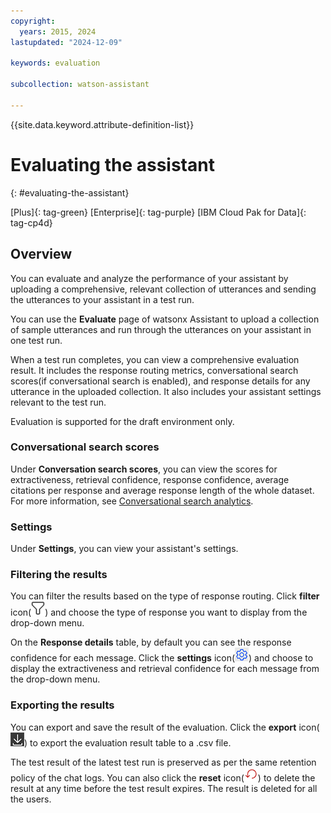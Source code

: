 ```yaml
---
copyright:
  years: 2015, 2024
lastupdated: "2024-12-09"

keywords: evaluation

subcollection: watson-assistant

---
```


{{site.data.keyword.attribute-definition-list}}

# Evaluating the assistant
{: #evaluating-the-assistant}

[Plus]{: tag-green} [Enterprise]{: tag-purple} [IBM Cloud Pak for Data]{: tag-cp4d}

## Overview

You can evaluate and analyze the performance of your assistant by uploading a comprehensive, relevant collection of utterances and sending the utterances to your assistant in a test run.

You can use the **Evaluate** page of watsonx Assistant to upload a collection of sample utterances and run through the utterances on your assistant in one test run. 

When a test run completes, you can view a comprehensive evaluation result. It includes the response routing metrics, conversational search scores(if conversational search is enabled), and response details for any utterance in the uploaded collection. It also includes your assistant settings relevant to the test run.

Evaluation is supported for the draft environment only.



### Conversational search scores

Under **Conversation search scores**, you can view the scores for extractiveness, retrieval confidence, response confidence, average citations per response and average response length of the whole dataset. For more information, see [Conversational search analytics](https://cloud.ibm.com/docs/watson-assistant?topic=watson-assistant-conversational-search-analytics).

### Settings

Under **Settings**, you can view your assistant's settings.

### Filtering the results

You can filter the results based on the type of response routing. Click **filter** icon(![Filter icon](images/filter-response.png)) and choose the type of response you want to display from the drop-down menu.

On the **Response details** table, by default you can see the response confidence for each message. Click the **settings** icon(![Settings icon](images/response-details-settings.png)) and choose to display the extractiveness and retrieval confidence for each message from the drop-down menu.

### Exporting the results

You can export and save the result of the evaluation. Click the **export** icon(![filter icon](images/export-evaluation-results.png)) to export the evaluation result table to a .csv file. 

The test result of the latest test run is preserved as per the same retention policy of the chat logs. You can also click the **reset** icon(![Reset icon](images/reset-evaluation-results.png)) to delete the result at any time before the test result expires. The result is deleted for all the users.
